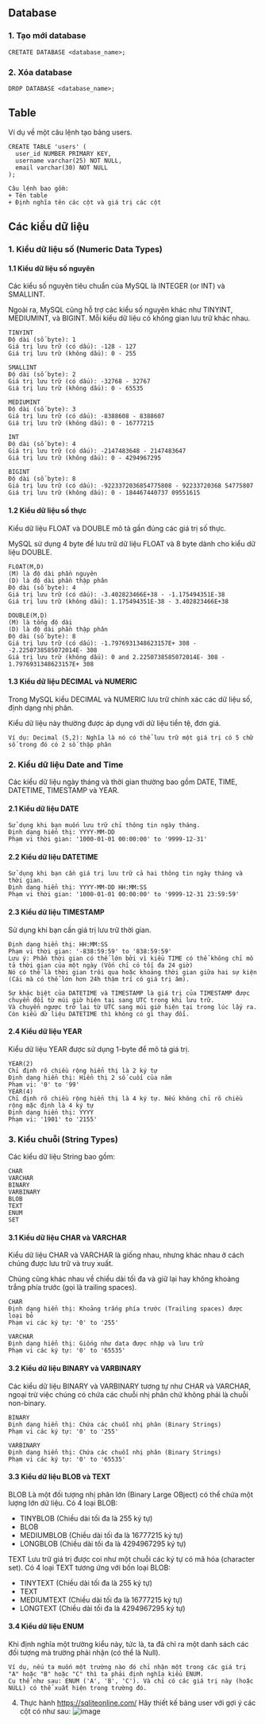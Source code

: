 ## Database
### 1. Tạo mới database
```
CRETATE DATABASE <database_name>;
```
### 2. Xóa database
```
DROP DATABASE <database_name>;
```

## Table
Ví dụ về một câu lệnh tạo bảng users.
```
CREATE TABLE 'users' ( 
  user_id NUMBER PRIMARY KEY,
  username varchar(25) NOT NULL,
  email varchar(30) NOT NULL
);
```
```
Câu lệnh bao gồm:
+ Tên table
+ Định nghĩa tên các cột và giá trị các cột
```

## Các kiểu dữ liệu
### 1. Kiểu dữ liệu số (Numeric Data Types)
#### 1.1 Kiểu dữ liệu số nguyên
Các kiểu số nguyên tiêu chuẩn của MySQL là INTEGER (or INT) và SMALLINT.

Ngoài ra, MySQL cũng hỗ trợ các kiểu số nguyên khác như TINYINT, MEDIUMINT, và BIGINT. Mỗi kiểu dữ liệu có không gian lưu trữ khác nhau.
```
TINYINT
Độ dài (số byte): 1
Giá trị lưu trữ (có dấu): -128 - 127
Giá trị lưu trữ (không dấu): 0 - 255
```
```
SMALLINT
Độ dài (số byte): 2
Giá trị lưu trữ (có dấu): -32768 - 32767
Giá trị lưu trữ (không dấu): 0 - 65535
```
```
MEDIUMINT
Độ dài (số byte): 3
Giá trị lưu trữ (có dấu): -8388608 - 8388607
Giá trị lưu trữ (không dấu): 0 - 16777215
```
```
INT
Độ dài (số byte): 4
Giá trị lưu trữ (có dấu): -2147483648 - 2147483647
Giá trị lưu trữ (không dấu): 0 - 4294967295
```
```
BIGINT
Độ dài (số byte): 8
Giá trị lưu trữ (có dấu): -9223372036854775808 - 92233720368 54775807
Giá trị lưu trữ (không dấu): 0 - 184467440737 09551615
```
#### 1.2 Kiểu dữ liệu số thực
Kiểu dữ liệu FLOAT và DOUBLE mô tả gần đúng các giá trị số thực.

MySQL sử dụng 4 byte để lưu trữ dữ liệu FLOAT và 8 byte dành cho kiểu dữ liệu DOUBLE.
```
FLOAT(M,D)
(M) là độ dài phần nguyên
(D) là độ dài phần thập phân
Độ dài (số byte): 4
Giá trị lưu trữ (có dấu): -3.402823466E+38 - -1.175494351E-38
Giá trị lưu trữ (không dấu): 1.175494351E-38 - 3.402823466E+38
```
```
DOUBLE(M,D)
(M) là tổng độ dài
(D) là độ dài phần thập phân
Độ dài (số byte): 8
Giá trị lưu trữ (có dấu): -1.7976931348623157E+ 308 - -2.2250738585072014E- 308
Giá trị lưu trữ (không dấu): 0 and 2.2250738585072014E- 308 - 1.7976931348623157E+ 308
```
#### 1.3 Kiểu dữ liệu DECIMAL và NUMERIC
Trong MySQL kiểu DECIMAL và NUMERIC lưu trữ chính xác các dữ liệu số, định dạng nhị phân. 

Kiểu dữ liệu này thường được áp dụng với dữ liệu tiền tệ, đơn giá.
```
Ví dụ: Decimal (5,2): Nghĩa là nó có thể lưu trữ một giá trị có 5 chữ số trong đó có 2 số thập phân
```
### 2. Kiểu dữ liệu Date and Time
Các kiểu dữ liệu ngày tháng và thời gian thường bao gồm DATE, TIME, DATETIME, TIMESTAMP và YEAR.
#### 2.1 Kiểu dữ liệu DATE
```
Sử dụng khi bạn muốn lưu trữ chỉ thông tin ngày tháng.
Định dạng hiển thị: YYYY-MM-DD
Phạm vi thời gian: '1000-01-01 00:00:00' to '9999-12-31'
```
#### 2.2 Kiểu dữ liệu DATETIME
```
Sử dụng khi bạn cần giá trị lưu trữ cả hai thông tin ngày tháng và thời gian.
Định dạng hiển thị: YYYY-MM-DD HH:MM:SS
Phạm vi thời gian: '1000-01-01 00:00:00' to '9999-12-31 23:59:59'
```
#### 2.3 Kiểu dữ liệu TIMESTAMP
Sử dụng khi bạn cần giá trị lưu trữ thời gian.
```
Định dạng hiển thị: HH:MM:SS
Phạm vi thời gian: '-838:59:59' to '838:59:59'
Lưu ý: Phần thời gian có thể lớn bởi vì kiểu TIME có thể không chỉ mô tả thời gian của một ngày (Vốn chỉ có tối đa 24 giờ)
Nó có thể là thời gian trôi qua hoặc khoảng thời gian giữa hai sự kiện (Cái mà có thể lớn hơn 24h thậm trí có giá trị âm).
```

```
Sự khác biệt của DATETIME và TIMESTAMP là giá trị của TIMESTAMP được chuyển đổi từ múi giờ hiện tại sang UTC trong khi lưu trữ.
Và chuyển ngược trở lại từ UTC sang múi giờ hiện tại trong lúc lấy ra. Còn kiểu dữ liệu DATETIME thì không có gì thay đổi.
```

#### 2.4 Kiểu dữ liệu YEAR
Kiểu dữ liệu YEAR được sử dụng 1-byte để mô tả giá trị.
```
YEAR(2)
Chỉ định rõ chiều rộng hiển thị là 2 ký tự
Định dạng hiển thị: Hiển thị 2 số cuối của năm
Phạm vi: '0' to '99'
YEAR(4)
Chỉ định rõ chiều rộng hiển thị là 4 ký tự. Nếu không chỉ rõ chiều rộng mặc định là 4 ký tự
Định dạng hiển thị: YYYY
Phạm vi: '1901' to '2155'
```
### 3. Kiểu chuỗi (String Types)
Các kiểu dữ liệu String bao gồm:
```
CHAR
VARCHAR
BINARY
VARBINARY
BLOB
TEXT
ENUM
SET
```
#### 3.1 Kiểu dữ liệu CHAR và VARCHAR
Kiểu dữ liệu CHAR và VARCHAR là giống nhau, nhưng khác nhau ở cách chúng được lưu trữ và truy xuất. 

Chúng cũng khác nhau về chiều dài tối đa và giữ lại hay không khoảng trắng phía trước (gọi là trailing spaces).
```
CHAR
Định dạng hiển thị: Khoảng trắng phía trước (Trailing spaces) được loại bỏ
Phạm vi các ký tự: '0' to '255'
```
```
VARCHAR
Định dạng hiển thị: Giống như data được nhập và lưu trữ
Phạm vi các ký tự: '0' to '65535'
```
#### 3.2 Kiểu dữ liệu BINARY và VARBINARY
Các kiểu dữ liệu BINARY và VARBINARY tương tự như CHAR và VARCHAR, ngoại trừ việc chúng có chứa các chuỗi nhị phân chứ không phải là chuỗi non-binary.
```
BINARY
Định dạng hiển thị: Chứa các chuỗi nhị phân (Binary Strings)
Phạm vi các ký tự: '0' to '255'
```
```
VARBINARY
Định dạng hiển thị: Chứa các chuỗi nhị phân (Binary Strings)
Phạm vi các ký tự: '0' to '65535'
```
#### 3.3 Kiểu dữ liệu BLOB và TEXT
BLOB
Là một đối tượng nhị phân lớn (Binary Large OBject) có thể chứa một lượng lớn dữ liệu.
 Có 4 loại BLOB:
  - TINYBLOB (Chiều dài tối đa là 255 ký tự)
  - BLOB
  - MEDIUMBLOB (Chiều dài tối đa là 16777215 ký tự)
  - LONGBLOB (Chiều dài tối đa là 4294967295 ký tự)

TEXT
Lưu trữ giá trị được coi như một chuỗi các ký tự có mã hóa (character set). 
Có 4 loại TEXT tương ứng với bốn loại BLOB:
  - TINYTEXT (Chiều dài tối đa là 255 ký tự)
  - TEXT
  - MEDIUMTEXT (Chiều dài tối đa là 16777215 ký tự)
  - LONGTEXT (Chiều dài tối đa là 4294967295 ký tự)

#### 3.4 Kiểu dữ liệu ENUM
Khi định nghĩa một trường kiểu này, tức là, ta đã chỉ ra một danh sách các đối tượng mà trường phải nhận (có thể là Null).
```
Ví dụ, nếu ta muốn một trường nào đó chỉ nhận một trong các giá trị "A" hoặc "B" hoặc "C" thì ta phải định nghĩa kiểu ENUM.
Cụ thể như sau: ENUM ('A', 'B', 'C'). Và chỉ có các giá trị này (hoặc NULL) có thể xuất hiện trong trường đó.
```

4. Thực hành
https://sqliteonline.com/
Hãy thiết kế bảng user với gợi ý các cột có như sau:
![image](https://user-images.githubusercontent.com/25264763/208044941-c4fa89c6-f172-4223-9115-ccf9b3e13f40.png)

